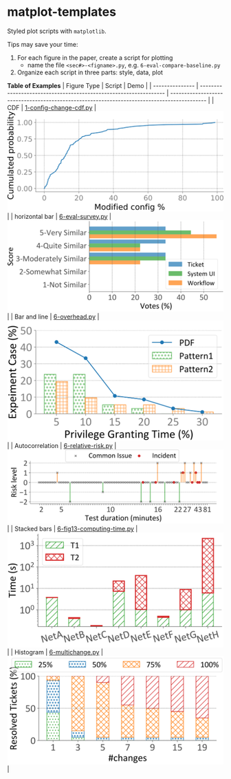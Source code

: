 # matplot-templates

Styled plot scripts with `matplotlib`.

Tips may save your time:
1. For each figure in the paper, create a script for plotting
   - name the file `<sec#>-<figname>.py`, e.g. `6-eval-compare-baseline.py`
2. Organize each script in three parts: style, data, plot


**Table of Examples**
| Figure Type     | Script                                                            | Demo                                                                                        |
| --------------- | ----------------------------------------------------------------- | ------------------------------------------------------------------------------------------- |
| CDF             | [1-config-change-cdf.py](./examples/1-config-change-cdf.py)       | ![1-config-change-cdf.svg](examples/figures/1-config-change-cdf.svg)                        |
| horizontal bar  | [6-eval-survey.py](./examples/6-eval-survey.py)                   | ![6-eval-survey.svg](examples/figures/6-eval-survey.svg)                                    |
| Bar and line    | [6-overhead.py](./examples/6-overhead.py)                         | ![6-overhead.svg](examples/figures/6-overhead.svg)                                          |
| Autocorrelation | [6-relative-risk.py](./examples/6-relative-risk.py)               | ![6-risk-order-by-test-duration-2.sv](examples/figures/6-risk-order-by-test-duration-2.svg) |
| Stacked bars    | [6-fig13-computing-time.py](./examples/6-fig13-computing-time.py) | ![6-fig13-computing-time.svg](examples/figures/6-fig13-computing-time.svg)                  |
| Histogram       | [6-multichange.py](./examples/6-multichange.py)                   | ![6-histo-multichange.svg](examples/figures/6-histo-multichange.svg)                        |
